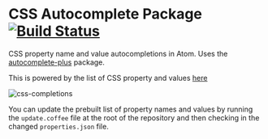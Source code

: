 # CSS Autocomplete Package [![Build Status](https://travis-ci.org/atom/autocomplete-css.svg?branch=master)](https://travis-ci.org/atom/autocomplete-css)

CSS property name and value autocompletions in Atom. Uses the 
[autocomplete-plus](https://github.com/atom-community/autocomplete-plus) package.

This is powered by the list of CSS property and values [here](https://github.com/adobe/brackets/blob/master/src/extensions/default/CSSCodeHints/CSSProperties.json)

![css-completions](https://cloud.githubusercontent.com/assets/671378/6357910/b9ecbe7c-bc1c-11e4-89b1-033e626c891f.gif)

You can update the prebuilt list of property names and values by running
the `update.coffee` file at the root of the repository and then checking in
the changed `properties.json` file.
